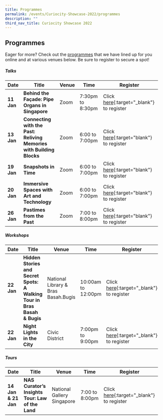 ```yaml
---
title: Programmes
permalink: /events/Curiocity-Showcase-2022/programmes
description: ""
third_nav_title: Curiocity Showcase 2022
---
```

## **Programmes**

Eager for more? Check out the [programmes](https://www.eventbrite.com/cc/curiocity-places-perspectives-46319) that we have lined up for you online and at various venues below. Be sure to register to secure a spot!

##### **Talks**

| **Date** | **Title** | **Venue** | **Time** | **Register**|
| -------- | -------- | -------- | -------- | -------- |
|**11 Jan**    | **Behind the Façade: Pipe Organs in Singapore**     | Zoom     | 7:30pm to 8:30pm    | Click [here](https://www.eventbrite.com/e/behind-the-facade-pipe-organs-in-singapore-tickets-223913781147?aff=odcleoeventsincollection&keep_tld=1){:target="_blank"} to register |
|**13 Jan**     | **Connecting with the Past: Reliving Memories with Building Blocks**    | Zoom  | 6:00 to 7:00pm    | Click [here](https://www.eventbrite.sg/){:target="blank"} to register |
| **19 Jan**     | **Snapshots in Time**    | Zoom  | 6:00 to 7:00pm    | Click [here](https://www.eventbrite.sg/){:target="blank"} to register |
| **20 Jan**     | **Immersive Spaces with Art and Technology**     |  Zoom   | 6:00 to 7:00pm    | Click [here](https://www.eventbrite.sg/e/immersive-spaces-with-art-and-technology-tickets-223847593177?aff=odcleoeventsincollection){:target="blank"} to register |
| **26 Jan**     | **Pastimes from the Past**   | Zoom  | 7:00 to 8:00pm    | Click [here](https://www.eventbrite.sg/){:target="blank"} to register |

##### **Workshops**

| **Date** | **Title** | **Venue** | **Time** | **Register**|
| -------- | -------- | -------- | -------- | -------- |
| **22 Jan**    | **Hidden Stories and Secret Spots: A Walking Tour in Bras Basah & Bugis**     | National Library & Bras Basah.Bugis   | 10:00am to 12:00pm   | Click [here](https://www.eventbrite.sg/){:target="_blank"} to register |
| **22 Jan**     | **Night Lights in the City**      |  Civic District  | 7:00pm to 9:00pm  | Click [here](https://www.eventbrite.sg/){:target="_blank"} to register |

##### **Tours**

| **Date** | **Title** | **Venue** | **Time** | **Register**|
| -------- | -------- | -------- | -------- | -------- |
| **14 Jan & 21 Jan**    |**NAS Curator’s Insights Tour: Law of the Land**  | National Gallery Singapore  | 7:00 to 8:00pm    | Click [here](https://www.eventbrite.sg/){:target="_blank"} to register |